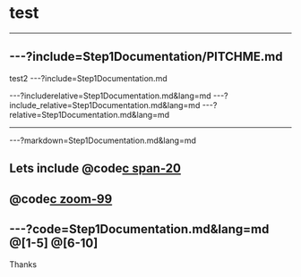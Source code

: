 <!--
$theme: gaia
template: invert
-->



# test
---
---?include=Step1Documentation/PITCHME.md
---
test2
---?include=Step1Documentation.md

---?includerelative=Step1Documentation.md&lang=md
---?include_relative=Step1Documentation.md&lang=md
---?relative=Step1Documentation.md&lang=md

---
---?markdown=Step1Documentation.md&lang=md

Lets include
@code[c span-20](Step1Documentation.md)
---
@code[c zoom-99](Step1Documentation.md)
---
---?code=Step1Documentation.md&lang=md
@[1-5]
@[6-10]
---
Thanks
